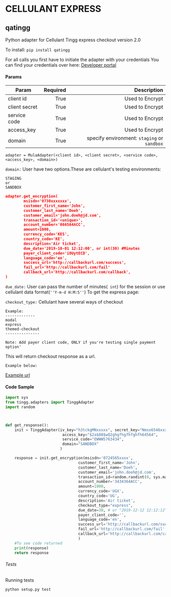 # CELLULANT EXPRESS
## qatingg ###

Python adapter for Cellulant Tingg express checkout version 2.0

To install: `pip install qatingg`

For all calls you first have to initiate the adapter with your credentials
You can find your credentials over here: 
[Developer portal](https://beep2.cellulant.com:9212/checkout/v2/portal/#/home)

#### Params ####

| Param        | Required| Description   |
| ------------- | -----:|---------------:|
| client id     | True  | Used to Encrypt|
| client secret | True  | Used to Encrypt|
| service code  | True  | Used to Encrypt|
| access_key    | True  | Used to Encrypt|
| domain        | True  | specify environment: ```staging``` or ```sandbox```|
```
adapter = MulaAdapter(<client id>, <client secret>, <service code>, <access_key>, <domain>)
```

```domain:```  User have two options.These are cellulant's testing environments:

```
STAGING 
or 
SANDBOX
```

``` json
adapter.get_encryption(
        msisdn='0730xxxxxxx',
        customer_first_name='John',
        customer_last_name='Doeh',
        customer_email='john.doeh@jd.com',
        transaction_id='<unique>',
        account_number='066564ACC',
        amount=1000,
        currency_code='KES',
        country_code='KE',
        description='Air ticket',
        due_date='2019-10-01 12:12:00', or int(30) #Minutes
        payer_client_code='i8UytECD',
        language_code='en',
        success_url='http://callbackurl.com/success',
        fail_url='http://callbackurl.com/fail'
        callback_url='http://callbackurl.com/callback',
)
```

```due_date:``` User can pass the number of minutes(``` int```) for the session or use cellulant data format(```''Y-m-d H:M:S''```)
To get the express page:

```checkout_type:``` Cellulant have several ways of checkout
```
Example:
-------------
modal
express
themed-checkout
---------------
```

```
Note: Add payer client code, ONLY if you're testing single payment option' 
```
This will return checkout response as a url.
```
Example below:
```
[Example url](https://beep2.cellulant.com:9212/checkout/v2/express/?params=<params>&accessKey=<accesskey>&countryCode=KE)

#### Code Sample ####
````python
import sys
from tingg.adapters import TinggAdapter
import random



def get_response():
    init = TinggAdapter(iv_key="h3tckgMNxxxxx", secret_key="Nmxx6546xxxxxx",
                         access_key="$2a$08$wQ2ghgfhgfhfghfh64564",
                         service_code="EWWW5763434",
                         domain="SANDBOX"
                        )

    response = init.get_encryption(msisdn='0724565xxxx',
                                customer_first_name='John',
                                customer_last_name='Doeh',
                                customer_email='john.doeh@jd.com',
                                transaction_id=random.randint(0, sys.maxunicode),
                                account_number='3434364ACC',
                                amount=1000,
                                currency_code='UGX',
                                country_code='UG',
                                description='Air ticket',
                                checkout_type="express",
                                due_date=30, # or "2019-12-12 12:12:12"
                                payer_client_code='',
                                language_code='en',
                                success_url='http://callbackurl.com/success',
                                fail_url='http://callbackurl.com/fail',
                                callback_url='http://callbackurl.com/callback'
                                )
    #To see code returned
    print(response)
    return response
````
###### Tests

Running tests

```
python setup.py test
```

